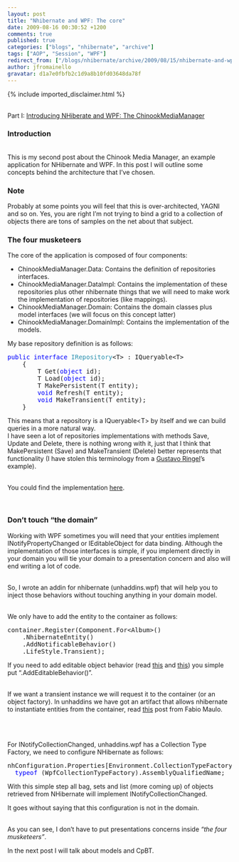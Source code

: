 ```yaml
---
layout: post
title: "Nhibernate and WPF: The core"
date: 2009-08-16 00:30:52 +1200
comments: true
published: true
categories: ["blogs", "nhibernate", "archive"]
tags: ["AOP", "Session", "WPF"]
redirect_from: ["/blogs/nhibernate/archive/2009/08/15/nhibernate-and-wpf-the-core.aspx/", "/blogs/nhibernate/archive/2009/08/15/nhibernate-and-wpf-the-core.html"]
author: jfromainello
gravatar: d1a7e0fbfb2c1d9a8b10fd03648da78f
---
```

{% include imported_disclaimer.html %}
<p>   <br />Part I: <a href="http://jfromaniello.blogspot.com/2009/08/introducing-nhiberate-and-wpf.html">Introducing NHiberate and WPF: The ChinookMediaManager</a></p>  <h3>Introduction</h3>  <p>   <br />This is my second post about the Chinook Media Manager, an example application for NHibernate and WPF. In this post I will outline some concepts behind the architecture that I’ve chosen.</p>  <h3>Note</h3>  <p>Probably at some points you will feel that this is over-architected, YAGNI and so on. Yes, you are right I’m not trying to bind a grid to a collection of objects there are tons of samples on the net about that subject.    <br /></p>  <h3>The four musketeers</h3>  <p>The core of the application is composed of four components:</p>  <ul>   <li>ChinookMediaManager.Data: Contains the definition of repositories interfaces. </li>    <li>ChinookMediaManager.DataImpl: Contains the implementation of these repositories plus other nhibernate things that we will need to make work the implementation of repositories (like mappings). </li>    <li>ChinookMediaManager.Domain: Contains the domain classes plus model interfaces (we will focus on this concept latter) </li>    <li>ChinookMediaManager.DomainImpl: Contains the implementation of the models. </li> </ul>  <p>My base repository definition is as follows: </p>  <pre class="code"><span style="color: blue">public interface </span><span style="color: #2b91af">IRepository</span>&lt;T&gt; : IQueryable&lt;T&gt;
    {
        T Get(<span style="color: blue">object </span>id);
        T Load(<span style="color: blue">object </span>id);
        T MakePersistent(T entity);
        <span style="color: blue">void </span>Refresh(T entity);
        <span style="color: blue">void </span>MakeTransient(T entity);
    }</pre>
<a href="http://11011.net/software/vspaste"></a>

<p>This means that a repository is a IQueryable&lt;T&gt; by itself and we can build queries in a more natural way. 
  <br />I have seen a lot of repositories implementations with methods Save, Update and Delete, there is nothing wrong with it, just that I think that MakePersistent (Save) and MakeTransient (Delete) better represents that functionality (I have stolen this terminology from a <a href="http://gustavoringel.blogspot.com/">Gustavo Ringel</a>’s example). 

  <br />You could find the implementation <a href="http://code.google.com/p/unhaddins/source/browse/trunk/Examples/uNHAddIns.Examples.WPF/ChinookMediaManager.Data.Impl/Repositories/Repository.cs">here</a>. 

  <br /></p>

<h3>Don’t touch “the domain”</h3>

<p>Working with WPF sometimes you will need that your entities implement INotifyPropertyChanged or IEditableObject for data binding. Although the implementation of those interfaces is simple, if you implement directly in your domain you will tie your domain to a presentation concern and also will end writing a lot of code. 
  <br />

  <br />So, I wrote an addin for nhibernate (unhaddins.wpf) that will help you to inject those behaviors without touching anything in your domain model.&#160; <br />

  <br />We only have to add the entity to the container as follows:</p>

<pre class="code">container.Register(Component.For&lt;Album&gt;()
    .NhibernateEntity()
    .AddNotificableBehavior()
    .LifeStyle.Transient);</pre>
<a href="http://11011.net/software/vspaste"></a>

<p>If you need to add editable object behavior (read <a href="http://jfromaniello.blogspot.com/2009/07/ieditableobject-useful-interface.html">this</a> and <a href="http://jfromaniello.blogspot.com/2009/07/ieditableobject-another-behaviour-for.html">this</a>) you simple put “.AddEditableBehavior()”. 

  <br />If we want a transient instance we will request it to the container (or an object factory). In unhaddins we have got an artifact that allows nhibernate to instantiate entities from the container, read <a href="http://fabiomaulo.blogspot.com/2008/11/entities-behavior-injection.html">this</a> post from Fabio Maulo. 

  <br />

  <br />For INotifyCollectionChanged, unhaddins.wpf has a Collection Type Factory, we need to configure NHibernate as follows:</p>

<pre class="code">nhConfiguration.Properties[Environment.CollectionTypeFactoryClass] =
  <span style="color: blue">typeof </span>(WpfCollectionTypeFactory).AssemblyQualifiedName;</pre>
<a href="http://11011.net/software/vspaste"></a>

<p>With this simple step all bag, sets and list (more coming up) of objects retrieved from NHibernate will implement INotifyCollectionChanged.</p>

<p>It goes without saying that this configuration is not in the domain. 
  <br />

  <br />As you can see, I don’t have to put presentations concerns inside <em>“the four musketeers”</em>. </p>

<p>In the next post I will talk about models and CpBT.</p>
